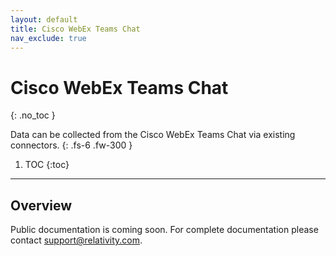 ```yaml
---
layout: default
title: Cisco WebEx Teams Chat
nav_exclude: true
---
```


# Cisco WebEx Teams Chat
{: .no_toc }

Data can be collected from the Cisco WebEx Teams Chat via existing connectors.
{: .fs-6 .fw-300 }

1. TOC
{:toc}

---

## Overview
Public documentation is coming soon. For complete documentation please contact [support@relativity.com](mailto:support@relativity.com).